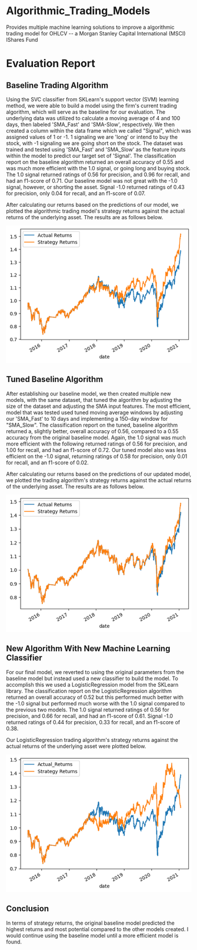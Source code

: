 # Algorithmic_Trading_Models
Provides multiple machine learning solutions to improve a algorithmic trading model for OHLCV -- a Morgan Stanley Capital International (MSCI) IShares Fund


# Evaluation Report 

## Baseline Trading Algorithm


Using the SVC classifier from SKLearn's support vector (SVM) learning method, we were able to build a model using the firm's current trading algorithm, which will serve as the baseline for our evaluation.  The underlying data was utilized to calculate a moving average of 4 and 100 days, then labeled 'SMA_Fast' and 'SMA-Slow', respectively. We then created a column within the data frame which we called "Signal", which was assigned values of 1 or -1. 1 signaling we are 'long' or intend to buy the stock, with -1 signaling we are going short on the stock. The dataset was trained and tested using 'SMA_Fast' and 'SMA_Slow' as the feature inputs within the model to predict our target set of 'Signal'. The classification report on the baseline algorithm returned an overall accuracy of 0.55 and was much more efficient with the 1.0 signal, or going long and buying stock. The 1.0 signal returned ratings of 0.56 for precision, and 0.96 for recall, and had an f1-score of 0.71. Our baseline model was not great with the -1.0 signal, however, or shorting the asset. Signal -1.0 returned ratings of 0.43 for precision, only 0.04 for recall, and an f1-score of 0.07. 

After calculating our returns based on the predictions of our model, we plotted the algorithmic trading model's strategy returns against the actual returns of the underlying asset. The results are as follows below.


![Baseline returns image.](Images/Baseline.png)


## Tuned Baseline Algorithm

After establishing our baseline model, we then created multiple new models, with the same dataset, that tuned the algorithm by adjusting the size of the dataset and adjusting the SMA input features. The most efficient, model that was tested used tuned moving average windows by adjusting our 'SMA_Fast' to 10 days and implementing a 150-day window for "SMA_Slow". The classification report on the tuned, baseline algorithm returned a, slightly better, overall accuracy of 0.56, compared to a 0.55 accuracy from the original baseline model. Again, the 1.0 signal was much more efficient with the following returned ratings of 0.56 for precision, and 1.00 for recall, and had an f1-score of 0.72. Our tuned model also was less efficient on the -1.0 signal, returning ratings of 0.58 for precision, only 0.01 for recall, and an f1-score of 0.02. 

After calculating our returns based on the predictions of our updated model, we plotted the trading algorithm's strategy returns against the actual returns of the underlying asset. The results are as follows below.


![Tuned returns image.](Images/Tuned.png)

## New Algorithm With New Machine Learning Classifier

For our final model, we reverted to using the original parameters from the baseline model but instead used a new classifier to build the model. To accomplish this we used a LogisticRegression model from the SKLearn library. The classification report on the LogisticRegression algorithm returned an overall accuracy of 0.52 but this performed much better with the -1.0 signal but performed much worse with the 1.0 signal compared to the previous two models. The 1.0 signal returned ratings of 0.56 for precision, and 0.66 for recall, and had an f1-score of 0.61. Signal -1.0 returned ratings of 0.44 for precision, 0.33 for recall, and an f1-score of 0.38.

Our LogisticRegression trading algorithm's strategy returns against the actual returns of the underlying asset were plotted below.


![LR returns image.](Images/LR.png)


## Conclusion
In terms of strategy returns, the original baseline model predicted the highest returns and most potential compared to the other models created. I would continue using the baseline model until a more efficient model is found. 
